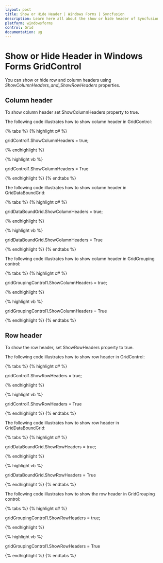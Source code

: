 ```yaml
---
layout: post
title: Show or Hide Header | Windows Forms | Syncfusion
description: Learn here all about the show or hide header of Syncfusion Windows Forms GridControl and more.
platform: windowsforms
control: Grid
documentation: ug
---
```


# Show or Hide Header in Windows Forms GridControl

You can show or hide row and column headers using _ShowColumnHeaders_and_ShowRowHeaders_ properties. 

## Column header

To show column header set ShowColumnHeaders property to true. 

The following code illustrates how to show column header in GridControl: 

{% tabs %}
{% highlight c# %}

gridControl1.ShowColumnHeaders = true;

{% endhighlight %}

{% highlight vb %}

gridControl1.ShowColumnHeaders = True

{% endhighlight %}
{% endtabs %}

The following code illustrates how to show column header in GridDataBoundGrid: 

{% tabs %}
{% highlight c# %}

gridDataBoundGrid.ShowColumnHeaders = true;

{% endhighlight %}

{% highlight vb %}

gridDataBoundGrid.ShowColumnHeaders = True

{% endhighlight %}
{% endtabs %}

The following code illustrates how to show column header in GridGrouping control: 

{% tabs %}
{% highlight c# %}

gridGroupingControl1.ShowColumnHeaders = true;

{% endhighlight %}

{% highlight vb %}

gridGroupingControl1.ShowColumnHeaders = True

{% endhighlight %}
{% endtabs %}

## Row header

To show the row header, set ShowRowHeaders property to true. 

The following code illustrates how to show row header in GridControl: 

{% tabs %}
{% highlight c# %}

gridControl1.ShowRowHeaders = true;

{% endhighlight %}

{% highlight vb %}

gridControl1.ShowRowHeaders = True

{% endhighlight %}
{% endtabs %}

The following code illustrates how to show row header in GridDataBoundGrid: 

{% tabs %}
{% highlight c# %}

gridDataBoundGrid.ShowRowHeaders = true;

{% endhighlight %}

{% highlight vb %}

gridDataBoundGrid.ShowRowHeaders = True

{% endhighlight %}
{% endtabs %}


The following code illustrates how to show the row header in GridGrouping control:

{% tabs %}
{% highlight c# %} 

gridGroupingControl1.ShowRowHeaders = true;

{% endhighlight %}

{% highlight vb %} 

gridGroupingControl1.ShowRowHeaders = True

{% endhighlight %}
{% endtabs %}

